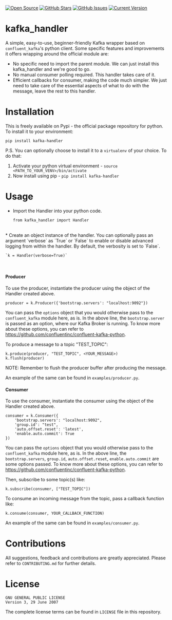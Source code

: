 [![Open Source](https://badges.frapsoft.com/os/v2/open-source-175x29.png?v=103)](https://github.com/ellerbrock/open-source-badges/) [![GitHub Stars](https://img.shields.io/github/stars/harshit-budhraja/kafka_handler.svg)](https://github.com/harshit-budhraja/kafka_handler/stargazers) [![GitHub Issues](https://img.shields.io/github/issues/harshit-budhraja/kafka_handler.svg)](https://github.com/harshit-budhraja/kafka_handler/issues) [![Current Version](https://img.shields.io/badge/version-1.0.4-green.svg)](https://pypi.org/project/kafka-handler/)

# kafka_handler

A simple, easy-to-use, beginner-friendly Kafka wrapper based on `confluent_kafka`'s python client. Some specific features and improvements it offers wrapping around the official module are:

* No specific need to import the parent module. We can just install this kafka_handler and we're good to go.
* No manual consumer polling required. This handler takes care of it.
* Efficient callbacks for consumer, making the code much simpler. We just need to take care of the essential aspects of what to do with the message, leave the rest to this handler.


# Installation

This is freely available on Pypi - the official package repository for python. To install it to your environment:

`pip install kafka-handler`

P.S. You can optionally choose to install it to a `virtualenv` of your choice. To do that:

1. Activate your python virtual environment - `source <PATH_TO_YOUR_VENV>/bin/activate`
2. Now install using pip - `pip install kafka-handler`


# Usage

* Import the Handler into your python code.

    `from kafka_handler import Handler`
<br>
* Create an object instance of the handler. You can optionally pass an argument `verbose` as `True` or `False` to enable or disable advanced logging from within the handler. By default, the verbosity is set to `False`.

    `k = Handler(verbose=True)`
<br>

#### Producer

To use the producer, instantiate the producer using the object of the Handler created above.

`producer = k.Producer({'bootstrap.servers': "localhost:9092"})`

You can pass the `options` object that you would otherwise pass to the `confluent_kafka` module here, as is. In the above line, the `bootstrap.server` is passed as an option, where our Kafka Broker is running. To know more about these options, you can refer to https://github.com/confluentinc/confluent-kafka-python.

To produce a message to a topic "TEST_TOPIC":

```
k.produce(producer, "TEST_TOPIC", <YOUR_MESSAGE>)
k.flush(producer)
```

NOTE: Remember to flush the producer buffer after producing the message.

An example of the same can be found in `examples/producer.py`.


#### Consumer

To use the consumer, instantiate the consumer using the object of the Handler created above.

```
consumer = k.Consumer({
    'bootstrap.servers': "localhost:9092",
    'group.id': "test",
    'auto.offset.reset': 'latest',
    'enable.auto.commit': True
})
```

You can pass the `options` object that you would otherwise pass to the `confluent_kafka` module here, as is. In the above line, the `bootstrap.servers`, `group.id`, `auto.offset.reset`, `enable.auto.commit` are some options passed. To know more about these options, you can refer to https://github.com/confluentinc/confluent-kafka-python.

Then, subscribe to some topic(s) like:

`k.subscribe(consumer, ["TEST_TOPIC"])`

To consume an incoming message from the topic, pass a callback function like:

`k.consume(consumer, YOUR_CALLBACK_FUNCTION)`

An example of the same can be found in `examples/consumer.py`.


# Contributions

All suggestions, feedback and contributions are greatly appreciated. Please refer to `CONTRIBUTING.md` for further details.

# License

```
GNU GENERAL PUBLIC LICENSE
Version 3, 29 June 2007
```

 The complete license terms can be found in `LICENSE` file in this repository.